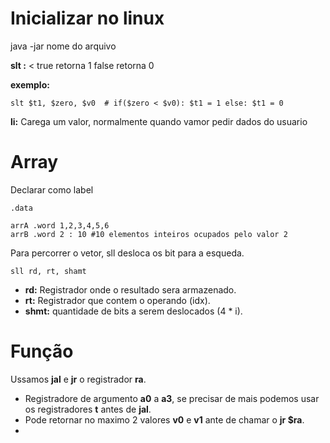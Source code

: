 # Inicializar no linux

java -jar nome do arquivo

**slt :**  < true retorna 1 false retorna 0

**exemplo:**

```
slt $t1, $zero, $v0  # if($zero < $v0): $t1 = 1 else: $t1 = 0
```

**li:**  Carega um valor, normalmente quando vamor pedir dados do usuario

# Array

Declarar como label

```
.data

arrA .word 1,2,3,4,5,6
arrB .word 2 : 10 #10 elementos inteiros ocupados pelo valor 2
```

Para percorrer o vetor, sll desloca os bit para a esqueda. 

```
sll rd, rt, shamt
```

* **rd:**  Registrador onde o resultado sera armazenado.
* **rt:** Registrador que contem o operando (idx).
* **shmt:**  quantidade de bits a serem deslocados  (4 * i).

# Função

Ussamos **jal** e **jr** o registrador **ra**. 

* Registradore de argumento **a0** a **a3**, se precisar de mais podemos usar os registradores **t** antes de **jal**.
* Pode retornar no maximo 2 valores **v0** e **v1** ante de chamar o **jr $ra**.
*

